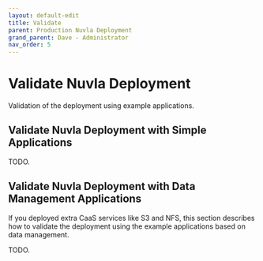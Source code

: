 ```yaml
---
layout: default-edit
title: Validate
parent: Production Nuvla Deployment
grand_parent: Dave - Administrator
nav_order: 5
---
```


# Validate Nuvla Deployment

Validation of the deployment using example applications.

## Validate Nuvla Deployment with Simple Applications

TODO.

## Validate Nuvla Deployment with Data Management Applications

If you deployed extra CaaS services like S3 and NFS, this section describes how to validate the deployment using the example applications based on data management.

TODO.
